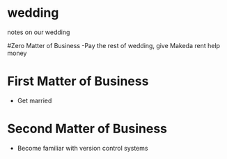 # wedding
notes on our wedding

#Zero Matter of Business
-Pay the rest of wedding, give Makeda rent help money

# First Matter of Business
- Get married

# Second Matter of Business
- Become familiar with version control systems


